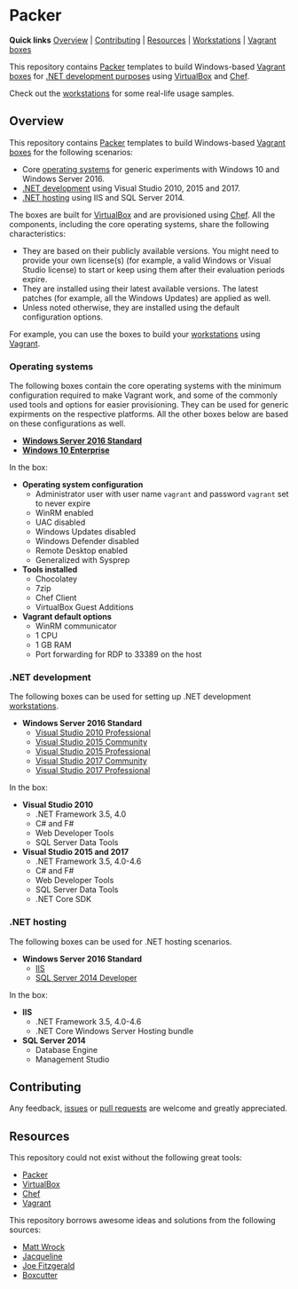 # Packer

**Quick links** [Overview] | [Contributing] | [Resources] | [Workstations] | [Vagrant boxes]  

This repository contains [Packer] templates to build Windows-based [Vagrant boxes] for [.NET development purposes][Overview] using [VirtualBox] and [Chef].

Check out the [workstations] for some real-life usage samples.

## Overview

This repository contains [Packer] templates to build Windows-based [Vagrant boxes] for the following scenarios:

* Core [operating systems] for generic experiments with Windows 10 and Windows Server 2016.
* [.NET development] using Visual Studio 2010, 2015 and 2017.
* [.NET hosting] using IIS and SQL Server 2014.

The boxes are built for [VirtualBox] and are provisioned using [Chef]. All the components, including the core operating systems, share the following characteristics:

* They are based on their publicly available versions. You might need to provide your own license(s) (for example, a valid Windows or Visual Studio license) to start or keep using them after their evaluation periods expire.
* They are installed using their latest available versions. The latest patches (for example, all the Windows Updates) are applied as well.
* Unless noted otherwise, they are installed using the default configuration options.

For example, you can use the boxes to build your [workstations] using [Vagrant].

[Overview]: #overview
[Vagrant boxes]: https://atlas.hashicorp.com/gusztavvargadr
[Workstations]: https://github.com/gusztavvargadr/workstations

### Operating systems

The following boxes contain the core operating systems with the minimum configuration required to make Vagrant work, and some of the commonly used tools and options for easier provisioning. They can be used for generic expirments on the respective platforms. All the other boxes below are based on these configurations as well.

* **[Windows Server 2016 Standard][w16s]**
* **[Windows 10 Enterprise][w10e]**

In the box:

* **Operating system configuration**
  * Administrator user with user name `vagrant` and password `vagrant` set to never expire
  * WinRM enabled
  * UAC disabled
  * Windows Updates disabled
  * Windows Defender disabled
  * Remote Desktop enabled
  * Generalized with Sysprep
* **Tools installed**
  * Chocolatey
  * 7zip
  * Chef Client
  * VirtualBox Guest Additions
* **Vagrant default options**
  * WinRM communicator
  * 1 CPU
  * 1 GB RAM
  * Port forwarding for RDP to 33389 on the host

[Operating systems]: #operating-systems
[w16s]: https://atlas.hashicorp.com/gusztavvargadr/boxes/w16s
[w10e]: https://atlas.hashicorp.com/gusztavvargadr/boxes/w10e

### .NET development

The following boxes can be used for setting up .NET development [workstations].

* **Windows Server 2016 Standard**
  * [Visual Studio 2010 Professional][w16s-vs10p]
  * [Visual Studio 2015 Community][w16s-vs15c]
  * [Visual Studio 2015 Professional][w16s-vs15p]
  * [Visual Studio 2017 Community][w16s-vs17c]
  * [Visual Studio 2017 Professional][w16s-vs17p]

In the box:

* **Visual Studio 2010**
  * .NET Framework 3.5, 4.0
  * C# and F#
  * Web Developer Tools
  * SQL Server Data Tools
* **Visual Studio 2015 and 2017**
  * .NET Framework 3.5, 4.0-4.6
  * C# and F#
  * Web Developer Tools
  * SQL Server Data Tools
  * .NET Core SDK

[.NET development]: #net-development
[w16s-vs10p]: https://atlas.hashicorp.com/gusztavvargadr/boxes/w16s-vs10p
[w16s-vs15c]: https://atlas.hashicorp.com/gusztavvargadr/boxes/w16s-vs15c
[w16s-vs15p]: https://atlas.hashicorp.com/gusztavvargadr/boxes/w16s-vs15p
[w16s-vs17c]: https://atlas.hashicorp.com/gusztavvargadr/boxes/w16s-vs17c
[w16s-vs17p]: https://atlas.hashicorp.com/gusztavvargadr/boxes/w16s-vs17p

### .NET hosting

The following boxes can be used for .NET hosting scenarios.

* **Windows Server 2016 Standard**
  * [IIS][w16s-iis]
  * [SQL Server 2014 Developer][w16s-sql14d]

In the box:

* **IIS**
  * .NET Framework 3.5, 4.0-4.6
  * .NET Core Windows Server Hosting bundle
* **SQL Server 2014**
  * Database Engine
  * Management Studio

[.NET hosting]: #net-hosting
[w16s-iis]: https://atlas.hashicorp.com/gusztavvargadr/boxes/w16s-iis
[w16s-sql14d]: https://atlas.hashicorp.com/gusztavvargadr/boxes/w16s-sql14d

## Contributing

Any feedback, [issues] or [pull requests] are welcome and greatly appreciated.

[Contributing]: #contributing

[Issues]: https://github.com/gusztavvargadr/packer/issues
[Pull requests]: https://github.com/gusztavvargadr/packer/pulls

## Resources

This repository could not exist without the following great tools:

* [Packer]
* [VirtualBox]
* [Chef]
* [Vagrant]

This repository borrows awesome ideas and solutions from the following sources:

* [Matt Wrock]
* [Jacqueline]
* [Joe Fitzgerald]
* [Boxcutter]

[Resources]: #resources

[Packer]: https://www.packer.io/
[VirtualBox]: https://www.virtualbox.org/
[Chef]: https://chef.io/chef/
[Vagrant]: https://www.vagrantup.com/

[Matt Wrock]: https://github.com/mwrock/packer-templates
[Jacqueline]: https://github.com/jacqinthebox/packer-templates
[Joe Fitzgerald]: https://github.com/joefitzgerald/packer-windows
[Boxcutter]: https://github.com/boxcutter/windows
